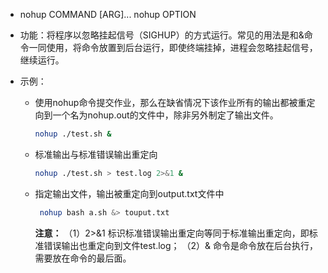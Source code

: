 - nohup COMMAND [ARG]...
  nohup OPTION

- 功能：将程序以忽略挂起信号（SIGHUP）的方式运行。常见的用法是和&命令一同使用，将命令放置到后台运行，即使终端挂掉，进程会忽略挂起信号，继续运行。

- 示例：

  - 使用nohup命令提交作业，那么在缺省情况下该作业所有的输出都被重定向到一个名为nohup.out的文件中，除非另外制定了输出文件。

    ```bash
    nohup ./test.sh &
    ```

  - 标准输出与标准错误输出重定向

    ```bash
    nohup ./test.sh > test.log 2>&1 &
    ```

  - 指定输出文件，输出被重定向到output.txt文件中

    ```bash
     nohup bash a.sh &> touput.txt
    ```

    **注意：**
    （1）2>&1 标识标准错误输出重定向等同于标准输出重定向，即标准错误输出也重定向到文件test.log；
    （2）& 命令是命令放在后台执行，需要放在命令的最后面。

  

